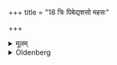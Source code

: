 +++
title = "18 त्रिः पिबेद्यशसो महसः"

+++

<details><summary>मूलम्</summary>

त्रिः पिबेद्यशसो महसः श्रिया इति १८
</details>

<details><summary>Oldenberg</summary>

15. Let him drink three times with (the formulas), 'The glorys,' 'The mights,' 'The fortunes' (l.l. 12).
</details>

